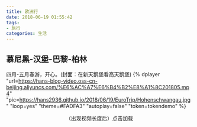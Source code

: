 ```yaml
---
title: 欧洲行
date: 2018-06-19 01:55:42
tags: 
- 旅行
categories: 生活
---
```

## 慕尼黑-汉堡-巴黎-柏林
四月-五月春游，开心。(封面：在新天鹅堡看高天鹅堡)
{% dplayer "url=https://hans-blog-video.oss-cn-beijing.aliyuncs.com/%E6%AC%A7%E6%B4%B2%E8%A1%8C201805.mp4" "pic=https://hans2936.github.io/2018/06/19/EuroTrip/Hohenschwangau.jpg"  "loop=yes" "theme=#FADFA3" "autoplay=false" "token=tokendemo" %}
 <center> （出现视频长度后）点击加载 </center>
<!--more-->
<!-- ![在新天鹅堡看高天鹅堡](EuroTrip/Hohenschwangau.jpg)-->
